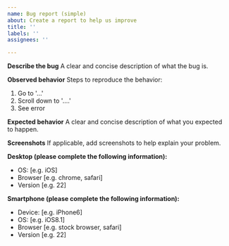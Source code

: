 ```yaml
---
name: Bug report (simple)
about: Create a report to help us improve
title: ''
labels: ''
assignees: ''

---
```


**Describe the bug**
A clear and concise description of what the bug is.

**Observed behavior**
Steps to reproduce the behavior:
1. Go to '...'
3. Scroll down to '....'
4. See error

**Expected behavior**
A clear and concise description of what you expected to happen.

**Screenshots**
If applicable, add screenshots to help explain your problem.

**Desktop (please complete the following information):**
 - OS: [e.g. iOS]
 - Browser [e.g. chrome, safari]
 - Version [e.g. 22]

**Smartphone (please complete the following information):**
 - Device: [e.g. iPhone6]
 - OS: [e.g. iOS8.1]
 - Browser [e.g. stock browser, safari]
 - Version [e.g. 22]

